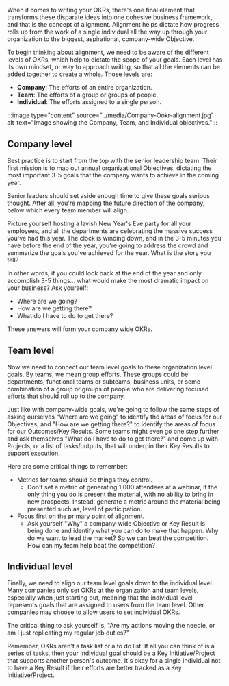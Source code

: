 When it comes to writing your OKRs, there's one final element that transforms these disparate ideas into one cohesive business framework, and that is the concept of alignment. Alignment helps dictate how progress rolls up from the work of a single individual all the way up through your organization to the biggest, aspirational, company-wide Objective.

To begin thinking about alignment, we need to be aware of the different levels of OKRs, which help to dictate the scope of your goals. Each level has its own mindset, or way to approach writing, so that all the elements can be added together to create a whole. Those levels are:

- **Company**: The efforts of an entire organization.
- **Team**: The efforts of a group or groups of people.
- **Individual**: The efforts assigned to a single person.

:::image type="content" source="../media/Company-Ookr-alignment.jpg" alt-text="Image showing the Company, Team, and Individual objectives.":::

## Company level

Best practice is to start from the top with the senior leadership team. Their first mission is to map out annual organizational Objectives, dictating the most important 3-5 goals that the company wants to achieve in the coming year.

Senior leaders should set aside enough time to give these goals serious thought. After all, you're mapping the future direction of the company, below which every team member will align.

Picture yourself hosting a lavish New Year's Eve party for all your employees, and all the departments are celebrating the massive success you've had this year. The clock is winding down, and in the 3-5 minutes you have before the end of the year, you're going to address the crowd and summarize the goals you've achieved for the year. What is the story you tell?

In other words, if you could look back at the end of the year and only accomplish 3-5 things... what would make the most dramatic impact on your business? Ask yourself:

- Where are we going?
- How are we getting there?
- What do I have to do to get there?

These answers will form your company wide OKRs.

## Team level

Now we need to connect our team level goals to these organization level goals. By teams, we mean group efforts. These groups could be departments, functional teams or subteams, business units, or some combination of a group or groups of people who are delivering focused efforts that should roll up to the company.​

Just like with company-wide goals, we're going to follow the same steps of asking ourselves "Where are we going" to identify the areas of focus for our Objectives, and "How are we getting there?" to identify the areas of focus for our Outcomes/Key Results. Some teams might even go one step further and ask themselves "What do I have to do to get there?" and come up with Projects, or a list of tasks/outputs, that will underpin their Key Results to support execution.​

Here are some critical things to remember:​

- Metrics for teams should be things they control​.
  - Don't set a metric of generating 1,000 attendees at a webinar, if the only thing you do is present the material, with no ability to bring in new prospects. Instead, generate a metric around the material being presented such as, level of participation.​
- Focus first on the primary point of alignment​.
  - Ask yourself "Why" a company-wide Objective or Key Result is being done and identify what you can do to make that happen. Why do we want to lead the market? So we can beat the competition. How can my team help beat the competition?

## Individual level

Finally, we need to align our team level goals down to the individual level. Many companies only set OKRs at the organization and team levels, especially when just starting out, meaning that the individual level represents goals that are assigned to users from the team level. Other companies may choose to allow users to set individual OKRs.

The critical thing to ask yourself is, "Are my actions moving the needle, or am I just replicating my regular job duties?"

Remember, OKRs aren't a task list or a to do list. If all you can think of is a series of tasks, then your Individual goal should be a Key Initiative/Project that supports another person's outcome. It's okay for a single individual not to have a Key Result if their efforts are better tracked as a Key Initiative/Project.